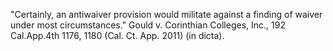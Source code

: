 "Certainly, an antiwaiver provision would militate against a finding of waiver under most circumstances."  Gould v. Corinthian Colleges, Inc., 192 Cal.App.4th 1176, 1180 (Cal. Ct. App. 2011) (in dicta).
